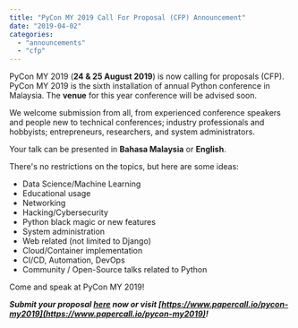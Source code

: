 ```yaml
---
title: "PyCon MY 2019 Call For Proposal (CFP) Announcement"
date: "2019-04-02"
categories:
  - "announcements"
  - "cfp"
---
```


PyCon MY 2019 (**24 & 25 August 2019**) is now calling for proposals (CFP). PyCon MY 2019 is the sixth installation of annual Python conference in Malaysia. The **venue** for this year conference will be advised soon.

We welcome submission from all, from experienced conference speakers and people new to technical conferences; industry professionals and hobbyists; entrepreneurs, researchers, and system administrators.

Your talk can be presented in **Bahasa Malaysia** or **English**.

There's no restrictions on the topics, but here are some ideas:

- Data Science/Machine Learning
- Educational usage
- Networking
- Hacking/Cybersecurity
- Python black magic or new features
- System administration
- Web related (not limited to Django)
- Cloud/Container implementation
- CI/CD, Automation, DevOps
- Community / Open-Source talks related to Python

Come and speak at PyCon MY 2019!

**_Submit your proposal [here](https://www.papercall.io/pycon-my2019) now or visit [https://www.papercall.io/pycon-my2019](https://www.papercall.io/pycon-my2019)!_**

